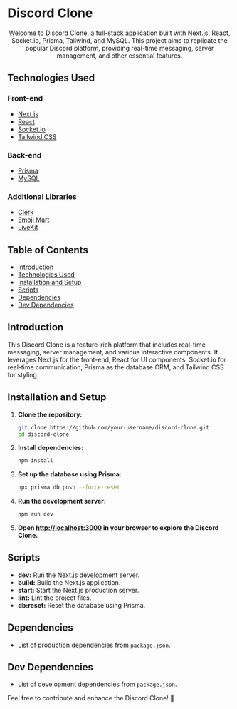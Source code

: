 # Discord Clone

<p align="center">
  Welcome to Discord Clone, a full-stack application built with Next.js, React, Socket.io, Prisma, Tailwind, and MySQL. This project aims to replicate the popular Discord platform, providing real-time messaging, server management, and other essential features.
</p>

## Technologies Used

### Front-end
- [Next.js](https://nextjs.org/)
- [React](https://reactjs.org/)
- [Socket.io](https://socket.io/)
- [Tailwind CSS](https://tailwindcss.com/)

### Back-end
- [Prisma](https://prisma.io/)
- [MySQL](https://www.mysql.com/)

### Additional Libraries
- [Clerk](https://docs.clerk.dev/)
- [Emoji Mart](https://github.com/missive/emoji-mart)
- [LiveKit](https://livekit.io/)

## Table of Contents

- [Introduction](#introduction)
- [Technologies Used](#technologies-used)
- [Installation and Setup](#installation-and-setup)
- [Scripts](#scripts)
- [Dependencies](#dependencies)
- [Dev Dependencies](#dev-dependencies)

## Introduction

This Discord Clone is a feature-rich platform that includes real-time messaging, server management, and various interactive components. It leverages Next.js for the front-end, React for UI components, Socket.io for real-time communication, Prisma as the database ORM, and Tailwind CSS for styling.

## Installation and Setup

1. **Clone the repository:**
    ```bash
    git clone https://github.com/your-username/discord-clone.git
    cd discord-clone
    ```

2. **Install dependencies:**
    ```bash
    npm install
    ```

3. **Set up the database using Prisma:**
    ```bash
    npx prisma db push --force-reset
    ```

4. **Run the development server:**
    ```bash
    npm run dev
    ```

5. **Open [http://localhost:3000](http://localhost:3000) in your browser to explore the Discord Clone.**

## Scripts

- **dev:** Run the Next.js development server.
- **build:** Build the Next.js application.
- **start:** Start the Next.js production server.
- **lint:** Lint the project files.
- **db:reset:** Reset the database using Prisma.

## Dependencies

- List of production dependencies from `package.json`.

## Dev Dependencies

- List of development dependencies from `package.json`.

Feel free to contribute and enhance the Discord Clone! 🚀

